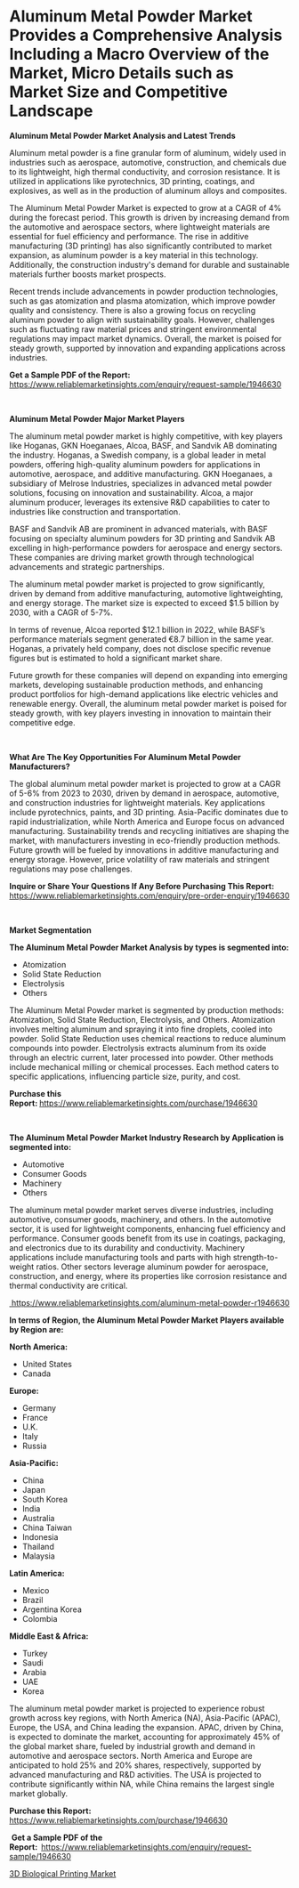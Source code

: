 <p><h1>Aluminum Metal Powder Market Provides a Comprehensive Analysis Including a Macro Overview of the Market, Micro Details such as Market Size and Competitive Landscape</h1></p><p><strong>Aluminum Metal Powder Market Analysis and Latest Trends</strong></p>
<p><p>Aluminum metal powder is a fine granular form of aluminum, widely used in industries such as aerospace, automotive, construction, and chemicals due to its lightweight, high thermal conductivity, and corrosion resistance. It is utilized in applications like pyrotechnics, 3D printing, coatings, and explosives, as well as in the production of aluminum alloys and composites.</p><p>The Aluminum Metal Powder Market is expected to grow at a CAGR of 4% during the forecast period. This growth is driven by increasing demand from the automotive and aerospace sectors, where lightweight materials are essential for fuel efficiency and performance. The rise in additive manufacturing (3D printing) has also significantly contributed to market expansion, as aluminum powder is a key material in this technology. Additionally, the construction industry's demand for durable and sustainable materials further boosts market prospects.</p><p>Recent trends include advancements in powder production technologies, such as gas atomization and plasma atomization, which improve powder quality and consistency. There is also a growing focus on recycling aluminum powder to align with sustainability goals. However, challenges such as fluctuating raw material prices and stringent environmental regulations may impact market dynamics. Overall, the market is poised for steady growth, supported by innovation and expanding applications across industries.</p></p>
<p><strong>Get a Sample PDF of the Report:&nbsp;</strong> <a href="https://www.reliablemarketinsights.com/enquiry/request-sample/1946630?utm_campaign=1166&utm_medium=2&utm_source=Github&utm_content=ia&utm_term=25012025&utm_id=aluminum-metal-powder">https://www.reliablemarketinsights.com/enquiry/request-sample/1946630</a></p>
<p>&nbsp;</p>
<p><strong>Aluminum Metal Powder Major Market Players</strong></p>
<p><p>The aluminum metal powder market is highly competitive, with key players like Hoganas, GKN Hoeganaes, Alcoa, BASF, and Sandvik AB dominating the industry. Hoganas, a Swedish company, is a global leader in metal powders, offering high-quality aluminum powders for applications in automotive, aerospace, and additive manufacturing. GKN Hoeganaes, a subsidiary of Melrose Industries, specializes in advanced metal powder solutions, focusing on innovation and sustainability. Alcoa, a major aluminum producer, leverages its extensive R&D capabilities to cater to industries like construction and transportation.</p><p>BASF and Sandvik AB are prominent in advanced materials, with BASF focusing on specialty aluminum powders for 3D printing and Sandvik AB excelling in high-performance powders for aerospace and energy sectors. These companies are driving market growth through technological advancements and strategic partnerships.</p><p>The aluminum metal powder market is projected to grow significantly, driven by demand from additive manufacturing, automotive lightweighting, and energy storage. The market size is expected to exceed $1.5 billion by 2030, with a CAGR of 5-7%.</p><p>In terms of revenue, Alcoa reported $12.1 billion in 2022, while BASF’s performance materials segment generated €8.7 billion in the same year. Hoganas, a privately held company, does not disclose specific revenue figures but is estimated to hold a significant market share.</p><p>Future growth for these companies will depend on expanding into emerging markets, developing sustainable production methods, and enhancing product portfolios for high-demand applications like electric vehicles and renewable energy. Overall, the aluminum metal powder market is poised for steady growth, with key players investing in innovation to maintain their competitive edge.</p></p>
<p>&nbsp;</p>
<p><strong>What Are The Key Opportunities For Aluminum Metal Powder Manufacturers?</strong></p>
<p><p>The global aluminum metal powder market is projected to grow at a CAGR of 5-6% from 2023 to 2030, driven by demand in aerospace, automotive, and construction industries for lightweight materials. Key applications include pyrotechnics, paints, and 3D printing. Asia-Pacific dominates due to rapid industrialization, while North America and Europe focus on advanced manufacturing. Sustainability trends and recycling initiatives are shaping the market, with manufacturers investing in eco-friendly production methods. Future growth will be fueled by innovations in additive manufacturing and energy storage. However, price volatility of raw materials and stringent regulations may pose challenges.</p></p>
<p><strong>Inquire or Share Your Questions If Any Before Purchasing This Report:</strong> <a href="https://www.reliablemarketinsights.com/enquiry/pre-order-enquiry/1946630?utm_campaign=1166&utm_medium=2&utm_source=Github&utm_content=ia&utm_term=25012025&utm_id=aluminum-metal-powder">https://www.reliablemarketinsights.com/enquiry/pre-order-enquiry/1946630</a></p>
<p>&nbsp;</p>
<p><strong>Market Segmentation</strong></p>
<p><strong>The Aluminum Metal Powder Market Analysis by types is segmented into:</strong></p>
<p><ul><li>Atomization</li><li>Solid State Reduction</li><li>Electrolysis</li><li>Others</li></ul></p>
<p><p>The Aluminum Metal Powder market is segmented by production methods: Atomization, Solid State Reduction, Electrolysis, and Others. Atomization involves melting aluminum and spraying it into fine droplets, cooled into powder. Solid State Reduction uses chemical reactions to reduce aluminum compounds into powder. Electrolysis extracts aluminum from its oxide through an electric current, later processed into powder. Other methods include mechanical milling or chemical processes. Each method caters to specific applications, influencing particle size, purity, and cost.</p></p>
<p><strong>Purchase this Report:&nbsp;</strong><a href="https://www.reliablemarketinsights.com/purchase/1946630?utm_campaign=1166&utm_medium=2&utm_source=Github&utm_content=ia&utm_term=25012025&utm_id=aluminum-metal-powder">https://www.reliablemarketinsights.com/purchase/1946630</a></p>
<p>&nbsp;</p>
<p><strong>The Aluminum Metal Powder Market Industry Research by Application is segmented into:</strong></p>
<p><ul><li>Automotive</li><li>Consumer Goods</li><li>Machinery</li><li>Others</li></ul></p>
<p><p>The aluminum metal powder market serves diverse industries, including automotive, consumer goods, machinery, and others. In the automotive sector, it is used for lightweight components, enhancing fuel efficiency and performance. Consumer goods benefit from its use in coatings, packaging, and electronics due to its durability and conductivity. Machinery applications include manufacturing tools and parts with high strength-to-weight ratios. Other sectors leverage aluminum powder for aerospace, construction, and energy, where its properties like corrosion resistance and thermal conductivity are critical.</p></p>
<p><a href="https://www.reliablemarketinsights.com/aluminum-metal-powder-r1946630?utm_campaign=1166&utm_medium=2&utm_source=Github&utm_content=ia&utm_term=25012025&utm_id=aluminum-metal-powder">&nbsp;https://www.reliablemarketinsights.com/aluminum-metal-powder-r1946630</a></p>
<p><strong>In terms of Region, the Aluminum Metal Powder Market Players available by Region are:</strong></p>
<p>
    <p> <strong> North America: </strong>
        <ul>
            <li>United States</li>
            <li>Canada</li>
        </ul>
        </p> 
    <p> <strong> Europe: </strong>
        <ul>
            <li>Germany</li>
            <li>France</li>
            <li>U.K.</li>
            <li>Italy</li>
            <li>Russia</li>
        </ul>
        </p> 
    <p> <strong> Asia-Pacific: </strong>
        <ul>
            <li>China</li>
            <li>Japan</li>
            <li>South Korea</li>
            <li>India</li>
            <li>Australia</li>
            <li>China Taiwan</li>
            <li>Indonesia</li>
            <li>Thailand</li>
            <li>Malaysia</li>
        </ul>
        </p> 
    <p> <strong> Latin America: </strong>
        <ul>
            <li>Mexico</li>
            <li>Brazil</li>
            <li>Argentina Korea</li>
            <li>Colombia</li>
        </ul>
        </p> 
    <p> <strong> Middle East & Africa: </strong>
        <ul>
            <li>Turkey</li>
            <li>Saudi</li>
            <li>Arabia</li>
            <li>UAE</li>
            <li>Korea</li>
        </ul>
    </p>
    </p>
<p><p>The aluminum metal powder market is projected to experience robust growth across key regions, with North America (NA), Asia-Pacific (APAC), Europe, the USA, and China leading the expansion. APAC, driven by China, is expected to dominate the market, accounting for approximately 45% of the global market share, fueled by industrial growth and demand in automotive and aerospace sectors. North America and Europe are anticipated to hold 25% and 20% shares, respectively, supported by advanced manufacturing and R&D activities. The USA is projected to contribute significantly within NA, while China remains the largest single market globally.</p></p>
<p><strong>Purchase this Report: </strong><a href="https://www.reliablemarketinsights.com/purchase/1946630?utm_campaign=1166&utm_medium=2&utm_source=Github&utm_content=ia&utm_term=25012025&utm_id=aluminum-metal-powder">https://www.reliablemarketinsights.com/purchase/1946630</a></p>
<p>&nbsp;<strong>Get a Sample PDF of the Report:&nbsp;&nbsp;</strong><a href="https://www.reliablemarketinsights.com/enquiry/request-sample/1946630?utm_campaign=1166&utm_medium=2&utm_source=Github&utm_content=ia&utm_term=25012025&utm_id=aluminum-metal-powder">https://www.reliablemarketinsights.com/enquiry/request-sample/1946630</a></p>
<p><strong></strong></p>
<p><p><a href="https://github.com/castoriffic/Market-Research-Report-List-5/blob/main/3d-biological-printing-market.md?utm_campaign=1166&utm_medium=2&utm_source=Github&utm_content=ia&utm_term=25012025&utm_id=aluminum-metal-powder">3D Biological Printing Market</a></p></p>